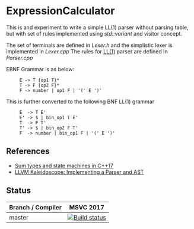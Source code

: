 # ExpressionCalculator

This is and experiment to write a simple LL(1) parser without parsing table, but with 
set of rules implemented using *std::variant* and visitor concept.

The set of terminals are defined in *Lexer.h* and the simplistic lexer is implemented in *Lexer.cpp*
The rules for [LL(1)](https://en.wikipedia.org/wiki/LL_parser) parser are defined in *Parser.cpp*

EBNF Grammar is as below:
```
     E -> T {op1 T}*
     T -> F {op2 F}*
     F -> number | op1 F | '(' E ')'
```
This is further converted to the following BNF LL(1) grammar
```
     E  -> T E'
     E' -> $ | bin_op1 T E'
     T  -> F T'
     T' -> $ | bin_op2 F T'
     F  -> number | bin_op1 F | '(' E ')'
```
## References
 - [Sum types and state machines in C++17](http://mooooo.ooo/sumtypes-and-statemachines/)
 - [LLVM Kaleidoscope: Implementing a Parser and AST](https://llvm.org/docs/tutorial/LangImpl02.html)

## Status

Branch / Compiler |  MSVC 2017  | 
------------------| ------------|
master | [![Build status](https://ci.appveyor.com/api/projects/status/59aogvt8lisp9mt0?svg=true)](https://ci.appveyor.com/project/psykora/expressioncalculator) |
